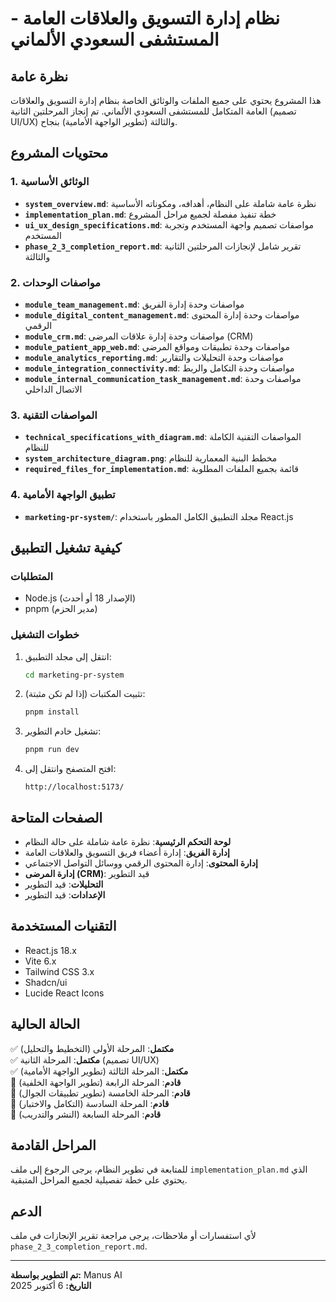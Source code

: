 # نظام إدارة التسويق والعلاقات العامة - المستشفى السعودي الألماني

## نظرة عامة

هذا المشروع يحتوي على جميع الملفات والوثائق الخاصة بنظام إدارة التسويق والعلاقات العامة المتكامل للمستشفى السعودي الألماني. تم إنجاز المرحلتين الثانية (تصميم UI/UX) والثالثة (تطوير الواجهة الأمامية) بنجاح.

## محتويات المشروع

### 1. الوثائق الأساسية

*   **`system_overview.md`**: نظرة عامة شاملة على النظام، أهدافه، ومكوناته الأساسية
*   **`implementation_plan.md`**: خطة تنفيذ مفصلة لجميع مراحل المشروع
*   **`ui_ux_design_specifications.md`**: مواصفات تصميم واجهة المستخدم وتجربة المستخدم
*   **`phase_2_3_completion_report.md`**: تقرير شامل لإنجازات المرحلتين الثانية والثالثة

### 2. مواصفات الوحدات

*   **`module_team_management.md`**: مواصفات وحدة إدارة الفريق
*   **`module_digital_content_management.md`**: مواصفات وحدة إدارة المحتوى الرقمي
*   **`module_crm.md`**: مواصفات وحدة إدارة علاقات المرضى (CRM)
*   **`module_patient_app_web.md`**: مواصفات وحدة تطبيقات ومواقع المرضى
*   **`module_analytics_reporting.md`**: مواصفات وحدة التحليلات والتقارير
*   **`module_integration_connectivity.md`**: مواصفات وحدة التكامل والربط
*   **`module_internal_communication_task_management.md`**: مواصفات وحدة الاتصال الداخلي

### 3. المواصفات التقنية

*   **`technical_specifications_with_diagram.md`**: المواصفات التقنية الكاملة للنظام
*   **`system_architecture_diagram.png`**: مخطط البنية المعمارية للنظام
*   **`required_files_for_implementation.md`**: قائمة بجميع الملفات المطلوبة

### 4. تطبيق الواجهة الأمامية

*   **`marketing-pr-system/`**: مجلد التطبيق الكامل المطور باستخدام React.js

## كيفية تشغيل التطبيق

### المتطلبات

*   Node.js (الإصدار 18 أو أحدث)
*   pnpm (مدير الحزم)

### خطوات التشغيل

1. انتقل إلى مجلد التطبيق:
   ```bash
   cd marketing-pr-system
   ```

2. تثبيت المكتبات (إذا لم تكن مثبتة):
   ```bash
   pnpm install
   ```

3. تشغيل خادم التطوير:
   ```bash
   pnpm run dev
   ```

4. افتح المتصفح وانتقل إلى:
   ```
   http://localhost:5173/
   ```

## الصفحات المتاحة

*   **لوحة التحكم الرئيسية**: نظرة عامة شاملة على حالة النظام
*   **إدارة الفريق**: إدارة أعضاء فريق التسويق والعلاقات العامة
*   **إدارة المحتوى**: إدارة المحتوى الرقمي ووسائل التواصل الاجتماعي
*   **إدارة المرضى (CRM)**: قيد التطوير
*   **التحليلات**: قيد التطوير
*   **الإعدادات**: قيد التطوير

## التقنيات المستخدمة

*   React.js 18.x
*   Vite 6.x
*   Tailwind CSS 3.x
*   Shadcn/ui
*   Lucide React Icons

## الحالة الحالية

✅ **مكتمل**: المرحلة الأولى (التخطيط والتحليل)  
✅ **مكتمل**: المرحلة الثانية (تصميم UI/UX)  
✅ **مكتمل**: المرحلة الثالثة (تطوير الواجهة الأمامية)  
🔄 **قادم**: المرحلة الرابعة (تطوير الواجهة الخلفية)  
🔄 **قادم**: المرحلة الخامسة (تطوير تطبيقات الجوال)  
🔄 **قادم**: المرحلة السادسة (التكامل والاختبار)  
🔄 **قادم**: المرحلة السابعة (النشر والتدريب)

## المراحل القادمة

للمتابعة في تطوير النظام، يرجى الرجوع إلى ملف `implementation_plan.md` الذي يحتوي على خطة تفصيلية لجميع المراحل المتبقية.

## الدعم

لأي استفسارات أو ملاحظات، يرجى مراجعة تقرير الإنجازات في ملف `phase_2_3_completion_report.md`.

---

**تم التطوير بواسطة:** Manus AI  
**التاريخ:** 6 أكتوبر 2025
